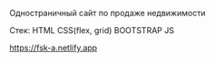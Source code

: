 Одностраничный сайт по продаже недвижимости

Стек:
HTML
CSS(flex, grid)
BOOTSTRAP
JS

https://fsk-a.netlify.app
